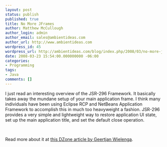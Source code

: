 ```yaml
---
layout: post
status: publish
published: true
title: No More JFrames
author: Matthew McCullough
author_login: admin
author_email: sales@ambientideas.com
author_url: http://www.ambientideas.com
wordpress_id: 45
wordpress_url: http://ambientideas.com/blog/index.php/2008/03/no-more-jframes/
date: 2008-03-23 15:54:00.000000000 -06:00
categories:
- Programming
tags:
- Java
comments: []
---
```

<p>I just read an interesting overview of the JSR-296 Framework. It basically takes away the mundane setup of your main application frame. I think many individuals have been using Eclipse RCP and NetBeans Application Framework to accomplish this in much too heavyweight a fashion. JSR-296 provides a very simple and lightweight way to restore application UI state, set up the main application title, and set the default close operation.</p><br /><p>Read more about it at <a href="http://java.dzone.com/news/jsr-296-end-jframe" target="_blank">this DZone article by Geertjan Wielenga</a>.</p><br /><br />
